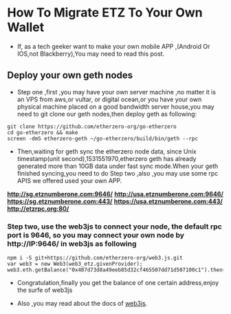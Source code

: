 # How To Migrate ETZ To Your Own Wallet

* If, as a tech geeker want to make your own mobile APP ,(Android Or IOS,not Blackberry),You may need to read this post.

## Deploy your own geth nodes

* Step one ,first ,you may have your own server machine ,no matter it is an VPS from aws,or vultar, or digital ocean,or you have your own physical machine placed on a good bandwidth server house,you may need to git clone our geth nodes,then deploy geth as following:

```etherzero-geth
git clone https://github.com/etherzero-org/go-etherzero
cd go-etherzero && make
screen -dmS etherzero-geth ~/go-etherzero/build/bin/geth --rpc
```

* Then,waiting for geth sync the etherzero node data, since Unix timestamp(unit second),1531551970,etherzero geth has already generated more than 10GB data under fast sync mode.When your geth finished syncing,you need to do Step two ,also ,you may use some rpc APIS we offered used your own APP.

**http://sg.etznumberone.com:9646/**
**http://usa.etznumberone.com:9646/**
**https://sg.etznumberone.com:443/**
**https://usa.etznumberone.com:443/**
**http://etzrpc.org:80/**

### Step two, use the web3js to connect your node, the default rpc port is 9646, so you may connect your own node by http://IP:9646/ in web3js as following

```web3js
npm i -S git+https://github.com/etherzero-org/web3.js.git
var web3 = new Web3(web3_etz.givenProvider);
web3.eth.getBalance("0x407d73d8a49eeb85d32cf465507dd71d507100c1").then(console.log);
```

* Congratulation,finally you get the balance of one certain address,enjoy the surfe of web3js

* Also ,you may read about the docs of [web3js](https://github.com/etherzero-org/web3j).
